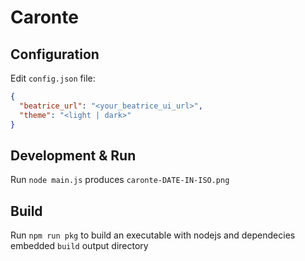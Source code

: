 # Caronte

## Configuration

Edit `config.json` file:

```json
{
  "beatrice_url": "<your_beatrice_ui_url>",
  "theme": "<light | dark>"
}
```

## Development & Run

Run `node main.js` produces `caronte-DATE-IN-ISO.png`

## Build

Run `npm run pkg` to build an executable with nodejs and dependecies embedded `build` output directory
